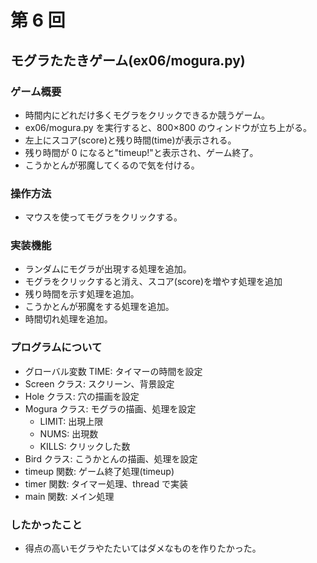 # 第 6 回

## モグラたたきゲーム(ex06/mogura.py)

### ゲーム概要

- 時間内にどれだけ多くモグラをクリックできるか競うゲーム。
- ex06/mogura.py を実行すると、800×800 のウィンドウが立ち上がる。
- 左上にスコア(score)と残り時間(time)が表示される。
- 残り時間が 0 になると"timeup!"と表示され、ゲーム終了。
- こうかとんが邪魔してくるので気を付ける。

### 操作方法

- マウスを使ってモグラをクリックする。

### 実装機能

- ランダムにモグラが出現する処理を追加。
- モグラをクリックすると消え、スコア(score)を増やす処理を追加
- 残り時間を示す処理を追加。
- こうかとんが邪魔をする処理を追加。
- 時間切れ処理を追加。

### プログラムについて

- グローバル変数 TIME: タイマーの時間を設定
- Screen クラス: スクリーン、背景設定
- Hole クラス: 穴の描画を設定
- Mogura クラス: モグラの描画、処理を設定
  - LIMIT: 出現上限
  - NUMS: 出現数
  - KILLS: クリックした数
- Bird クラス: こうかとんの描画、処理を設定
- timeup 関数: ゲーム終了処理(timeup)
- timer 関数: タイマー処理、thread で実装
- main 関数: メイン処理

### したかったこと

- 得点の高いモグラやたたいてはダメなものを作りたかった。
